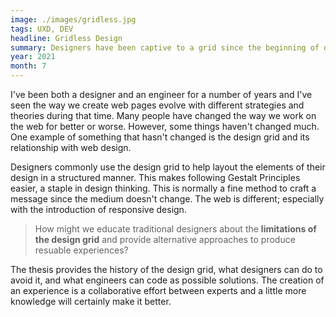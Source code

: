 ```yaml
---
image: ./images/gridless.jpg
tags: UXD, DEV
headline: Gridless Design
summary: Designers have been captive to a grid since the beginning of design. This thesis explores the possibilities of escaping from this ancient requirement and considers new techniques when preparing layouts for emerging technologies.
year: 2021
month: 7
---
```

I've been both a designer and an engineer for a number of years and I've seen the way we create web pages evolve with different strategies and theories during that time. Many people have changed the way we work on the web for better or worse. However, some things haven't changed much. One example of something that hasn't changed is the design grid and its relationship with web design.

Designers commonly use the design grid to help layout the elements of their design in a structured manner. This makes following Gestalt Principles easier, a staple in design thinking. This is normally a fine method to craft a message since the medium doesn't change. The web is different; especially with the introduction of responsive design.

> How might we educate traditional designers about the **limitations of the design grid** and provide alternative approaches to produce resuable experiences?

The thesis provides the history of the design grid, what designers can do to avoid it, and what engineers can code as possible solutions. The creation of an experience is a collaborative effort between experts and a little more knowledge will certainly make it better.